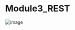 # Module3_REST
![image](https://user-images.githubusercontent.com/87644515/170667756-3a9ee545-86a8-44f5-b78f-06c844269b1c.png)
